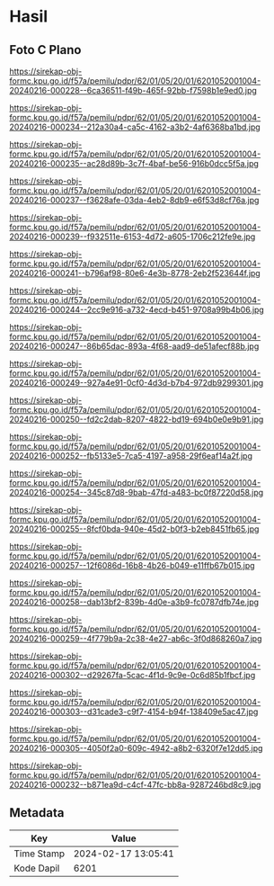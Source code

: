 # Hasil

## Foto C Plano

https://sirekap-obj-formc.kpu.go.id/f57a/pemilu/pdpr/62/01/05/20/01/6201052001004-20240216-000228--6ca36511-f49b-465f-92bb-f7598b1e9ed0.jpg

https://sirekap-obj-formc.kpu.go.id/f57a/pemilu/pdpr/62/01/05/20/01/6201052001004-20240216-000234--212a30a4-ca5c-4162-a3b2-4af6368ba1bd.jpg

https://sirekap-obj-formc.kpu.go.id/f57a/pemilu/pdpr/62/01/05/20/01/6201052001004-20240216-000235--ac28d89b-3c7f-4baf-be56-916b0dcc5f5a.jpg

https://sirekap-obj-formc.kpu.go.id/f57a/pemilu/pdpr/62/01/05/20/01/6201052001004-20240216-000237--f3628afe-03da-4eb2-8db9-e6f53d8cf76a.jpg

https://sirekap-obj-formc.kpu.go.id/f57a/pemilu/pdpr/62/01/05/20/01/6201052001004-20240216-000239--f932511e-6153-4d72-a605-1706c212fe9e.jpg

https://sirekap-obj-formc.kpu.go.id/f57a/pemilu/pdpr/62/01/05/20/01/6201052001004-20240216-000241--b796af98-80e6-4e3b-8778-2eb2f523644f.jpg

https://sirekap-obj-formc.kpu.go.id/f57a/pemilu/pdpr/62/01/05/20/01/6201052001004-20240216-000244--2cc9e916-a732-4ecd-b451-9708a99b4b06.jpg

https://sirekap-obj-formc.kpu.go.id/f57a/pemilu/pdpr/62/01/05/20/01/6201052001004-20240216-000247--86b65dac-893a-4f68-aad9-de51afecf88b.jpg

https://sirekap-obj-formc.kpu.go.id/f57a/pemilu/pdpr/62/01/05/20/01/6201052001004-20240216-000249--927a4e91-0cf0-4d3d-b7b4-972db9299301.jpg

https://sirekap-obj-formc.kpu.go.id/f57a/pemilu/pdpr/62/01/05/20/01/6201052001004-20240216-000250--fd2c2dab-8207-4822-bd19-694b0e0e9b91.jpg

https://sirekap-obj-formc.kpu.go.id/f57a/pemilu/pdpr/62/01/05/20/01/6201052001004-20240216-000252--fb5133e5-7ca5-4197-a958-29f6eaf14a2f.jpg

https://sirekap-obj-formc.kpu.go.id/f57a/pemilu/pdpr/62/01/05/20/01/6201052001004-20240216-000254--345c87d8-9bab-47fd-a483-bc0f87220d58.jpg

https://sirekap-obj-formc.kpu.go.id/f57a/pemilu/pdpr/62/01/05/20/01/6201052001004-20240216-000255--8fcf0bda-940e-45d2-b0f3-b2eb8451fb65.jpg

https://sirekap-obj-formc.kpu.go.id/f57a/pemilu/pdpr/62/01/05/20/01/6201052001004-20240216-000257--12f6086d-16b8-4b26-b049-e11ffb67b015.jpg

https://sirekap-obj-formc.kpu.go.id/f57a/pemilu/pdpr/62/01/05/20/01/6201052001004-20240216-000258--dab13bf2-839b-4d0e-a3b9-fc0787dfb74e.jpg

https://sirekap-obj-formc.kpu.go.id/f57a/pemilu/pdpr/62/01/05/20/01/6201052001004-20240216-000259--4f779b9a-2c38-4e27-ab6c-3f0d868260a7.jpg

https://sirekap-obj-formc.kpu.go.id/f57a/pemilu/pdpr/62/01/05/20/01/6201052001004-20240216-000302--d29267fa-5cac-4f1d-9c9e-0c6d85b1fbcf.jpg

https://sirekap-obj-formc.kpu.go.id/f57a/pemilu/pdpr/62/01/05/20/01/6201052001004-20240216-000303--d31cade3-c9f7-4154-b94f-138409e5ac47.jpg

https://sirekap-obj-formc.kpu.go.id/f57a/pemilu/pdpr/62/01/05/20/01/6201052001004-20240216-000305--4050f2a0-609c-4942-a8b2-6320f7e12dd5.jpg

https://sirekap-obj-formc.kpu.go.id/f57a/pemilu/pdpr/62/01/05/20/01/6201052001004-20240216-000232--b871ea9d-c4cf-47fc-bb8a-9287246bd8c9.jpg


## Metadata

| Key        | Value               |
| ---------- | ------------------- |
| Time Stamp | 2024-02-17 13:05:41 |
| Kode Dapil | 6201                |



